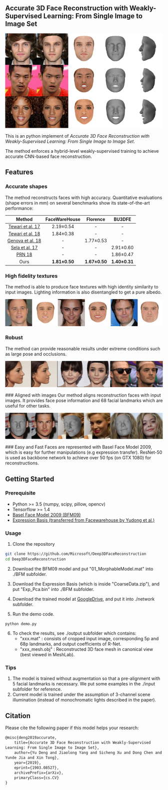 ## Accurate 3D Face Reconstruction with Weakly-Supervised Learning: From Single Image to Image Set ##

<p align="center"> 
<img src="/images/example.png">
</p>


This is an python implement of *Accurate 3D Face Reconstruction with Weakly-Supervised Learning: From Single Image to Image Set*.

The method enforces a hybrid-level weakly-supervised training to achieve accurate CNN-based face reconstruction.

## Features

### Accurate shapes
The method reconstructs faces with high accuracy. Quantitative evaluations (shape errors in mm) on several benchmarks show its state-of-the-art performance:

|Method|FaceWareHouse|Florence|BU3DFE|
|:---:|:---:|:---:|:---:|
|[Tewari et al. 17](https://arxiv.org/abs/1703.10580)</center>|2.19±0.54|-|-|
|[Tewari et al. 18](https://arxiv.org/abs/1712.02859)|1.84±0.38|-|-|
|[Genova et al. 18](https://arxiv.org/abs/1806.06098)|-|1.77±0.53|-|
|[Sela et al. 17](https://arxiv.org/abs/1703.10131)|-|-|2.91±0.60|
|[PRN 18](https://arxiv.org/abs/1803.07835)|-|-|1.86±0.47|
|Ours|**1.81±0.50**|**1.67±0.50**|**1.40±0.31**|

### High fidelity textures
The method is able to produce face textures with high identity similarity to input images. Lighting information is also disentangled to get a pure albedo.
<p align="center"> 
<img src="/images/albedo.png">
</p>

### Robust
The method can provide reasonable results under extreme conditions such as large pose and occlusions.
<p align="center"> 
<img src="/images/extreme.png">
</p>
### Aligned with images
Our method aligns reconstruction faces with input images. It provides face pose information and 68 facial landmarks which are useful for other tasks.
<p align="center"> 
<img src="/images/alignment.png">
</p>
### Easy and Fast
Faces are represented with Basel Face Model 2009, which is easy for further manipulations (e.g expression transfer). ResNet-50 is used as backbone network to achieve over 50 fps (on GTX 1080) for reconstructions.


## Getting Started
### Prerequisite ###

- Python >= 3.5 (numpy, scipy, pillow, opencv)
- Tensorflow >= 1.4
- [Basel Face Model 2009 (BFM09)](https://faces.dmi.unibas.ch/bfm/main.php?nav=1-0&id=basel_face_model)
- [Expression Basis (transferred from Facewarehouse by Yudong et al.)](https://github.com/Juyong/3DFace)


### Usage ###

1. Clone the repository 

```bash
git clone https://github.com/Microsoft/Deep3DFaceReconstruction
cd Deep3DFaceReconstruction
```

2. Download the BFM09 model and put "01_MorphableModel.mat" into ./BFM subfolder.

3. Download the Expression Basis (which is inside "CoarseData.zip"), and put "Exp_Pca.bin" into ./BFM subfolder.

4. Download the trained model at [GoogleDrive](https://drive.google.com/file/d/1RSEkXwF5BGelvBaIJFtKIxjUcR5ULSK0/view?usp=sharing), and put it into ./network subfolder.

5. Run the demo code.

```
python demo.py
```

6. To check the results, see ./output subfolder which contains:
	- "xxx.mat" : consists of cropped input image, corresponding 5p and 68p landmarks, and output coefficients of R-Net.
	- "xxx_mesh.obj" : Reconstructed 3D face mesh in canonical view (best viewed in MeshLab).

### Tips ###

1. The model is trained without augmentation so that a pre-alignment with 5 facial landmarks is necessary. We put some examples in the ./input subfolder for reference.
2. Current model is trained under the assumption of 3-channel scene illumination (instead of monochromatic lights described in the paper).    


## Citation

Please cite the following paper if this model helps your research:

	@misc{deng2019accurate,
	    title={Accurate 3D Face Reconstruction with Weakly-Supervised Learning: From Single Image to Image Set},
	    author={Yu Deng and Jiaolong Yang and Sicheng Xu and Dong Chen and Yunde Jia and Xin Tong},
	    year={2019},
	    eprint={1903.08527},
	    archivePrefix={arXiv},
	    primaryClass={cs.CV}
	}